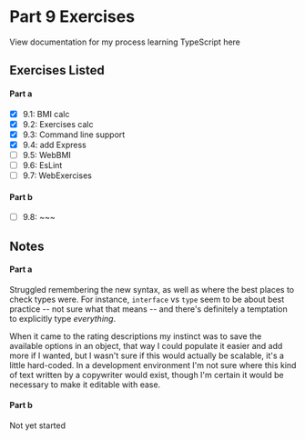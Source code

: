
# Part 9 Exercises
View documentation for my process learning TypeScript here

## Exercises Listed
#### Part a
- [x] 9.1: BMI calc
- [x] 9.2: Exercises calc
- [x] 9.3: Command line support
- [x] 9.4: add Express
- [ ] 9.5: WebBMI
- [ ] 9.6: EsLint
- [ ] 9.7: WebExercises

#### Part b
- [ ] 9.8: ~~~

## Notes
#### Part a
Struggled remembering the new syntax, as well as where the best places to check types were. For instance, `interface` vs `type` seem to be about best practice -- not sure what that means -- and there's definitely a temptation to explicitly type _everything_.

When it came to the rating descriptions my instinct was to save the available options in an object, that way I could populate it easier and add more if I wanted, but I wasn't sure if this would actually be scalable, it's a little hard-coded. In a development environment I'm not sure where this kind of text written by a copywriter would exist, though I'm certain it would be necessary to make it editable with ease.

#### Part b
Not yet started